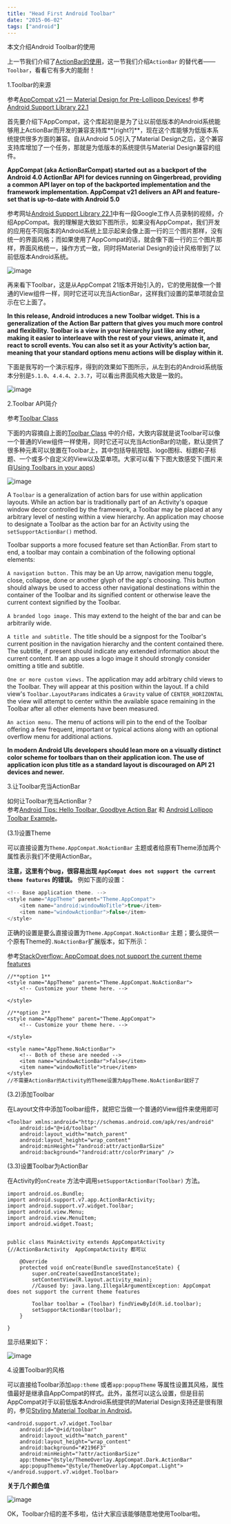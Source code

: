```yaml
---
title: "Head First Android Toolbar"
date: "2015-06-02"
tags: ["android"]
---
```

本文介绍Android Toolbar的使用 <!--more-->

上一节我们介绍了[ActionBar的使用](/blog/2015/06/01/android-ui-1-actionbar/)，这一节我们介绍`ActionBar` 的替代者——`Toolbar`，看看它有多大的能耐！

1.Toolbar的来源

参考[AppCompat v21 — Material Design for Pre-Lollipop Devices!](http://android-developers.blogspot.com/2014/10/appcompat-v21-material-design-for-pre.html)
参考[Android Support Library 22.1](http://android-developers.blogspot.in/2015/04/android-support-library-221.html)

首先要介绍下AppCompat，这个库起初是是为了让以前低版本的Android系统能够用上ActionBar而开发的兼容支持库**[right?]**，现在这个库能够为低版本系统提供很多方面的兼容。自从Android 5.0引入了Material Design之后，这个兼容支持库增加了一个任务，那就是为低版本的系统提供与Material Design兼容的组件。

**AppCompat (aka ActionBarCompat) started out as a backport of the Android 4.0 ActionBar API for devices running on Gingerbread, providing a common API layer on top of the backported implementation and the framework implementation. AppCompat v21 delivers an API and feature-set that is up-to-date with Android 5.0**

参考网址[Android Support Library 22.1](http://android-developers.blogspot.in/2015/04/android-support-library-221.html)中有一段Google工作人员录制的视频，介绍AppCompat。我的理解是大致如下图所示，如果没有AppCompat，我们开发的应用在不同版本的Android系统上显示起来会像上面一行的三个图片那样，没有统一的界面风格；而如果使用了AppCompat的话，就会像下面一行的三个图片那样，界面风格统一，操作方式一致，同时将Material Design的设计风格带到了以前低版本Android系统。

![image](/images/appcompat.png)

再来看下Toolbar，这是从AppCompat 21版本开始引入的，它的使用就像一个普通的View组件一样，同时它还可以充当ActionBar，这样我们设置的菜单项就会显示在它上面了。

**In this release, Android introduces a new Toolbar widget. This is a generalization of the Action Bar pattern that gives you much more control and flexibility. Toolbar is a view in your hierarchy just like any other, making it easier to interleave with the rest of your views, animate it, and react to scroll events. You can also set it as your Activity’s action bar, meaning that your standard options menu actions will be display within it.**

下面是我写的一个演示程序，得到的效果如下图所示，从左到右的Android系统版本分别是`5.1.0`、`4.4.4`、`2.3.7`，可以看出界面风格大致是一致的。

![image](/images/toolbar_polaris_demo.png)

2.Toolbar API简介

参考[Toolbar Class](https://developer.android.com/reference/android/support/v7/widget/Toolbar.html)

下面的内容摘自上面的[Toolbar Class](https://developer.android.com/reference/android/support/v7/widget/Toolbar.html) 中的介绍，大致内容就是说Toolbar可以像一个普通的View组件一样使用，同时它还可以充当ActionBar的功能，默认提供了很多种元素可以放置在Toolbar上，其中包括导航按钮、logo图标、标题和子标题、一个或多个自定义的View以及菜单项。大家可以看下下图大致感受下(图片来自[Using Toolbars in your apps](http://www.101apps.co.za/index.php/articles/using-toolbars-in-your-apps.html))

![image](/images/toolbar_whole.jpg)

A `Toolbar` is a generalization of action bars for use within application layouts. While an action bar is traditionally part of an Activity's opaque window decor controlled by the framework, a Toolbar may be placed at any arbitrary level of nesting within a view hierarchy. An application may choose to designate a Toolbar as the action bar for an Activity using the `setSupportActionBar()` method.

Toolbar supports a more focused feature set than ActionBar. From start to end, a toolbar may contain a combination of the following optional elements:

`A navigation button.` This may be an Up arrow, navigation menu toggle, close, collapse, done or another glyph of the app's choosing. This button should always be used to access other navigational destinations within the container of the Toolbar and its signified content or otherwise leave the current context signified by the Toolbar.

`A branded logo image.` This may extend to the height of the bar and can be arbitrarily wide.

`A title and subtitle.` The title should be a signpost for the Toolbar's current position in the navigation hierarchy and the content contained there. The subtitle, if present should indicate any extended information about the current content. If an app uses a logo image it should strongly consider omitting a title and subtitle.

`One or more custom views.` The application may add arbitrary child views to the Toolbar. They will appear at this position within the layout. If a child view's `Toolbar.LayoutParams` indicates a `Gravity` value of `CENTER_HORIZONTAL` the view will attempt to center within the available space remaining in the Toolbar after all other elements have been measured.

`An action menu.` The menu of actions will pin to the end of the Toolbar offering a few frequent, important or typical actions along with an optional overflow menu for additional actions.

**In modern Android UIs developers should lean more on a visually distinct color scheme for toolbars than on their application icon. The use of application icon plus title as a standard layout is discouraged on API 21 devices and newer.**

3.让Toolbar充当ActionBar

如何让Toolbar充当ActionBar？  
参考[Android Tips: Hello Toolbar, Goodbye Action Bar](http://blog.xamarin.com/android-tips-hello-toolbar-goodbye-action-bar/) 和 [Android Lollipop Toolbar Example](http://javatechig.com/android/android-lollipop-toolbar-example)。

(3.1)设置Theme

可以直接设置为`Theme.AppCompat.NoActionBar` 主题或者给原有Theme添加两个属性表示我们不使用ActionBar。

**注意，这里有个bug，很容易出现 `AppCompat does not support the current theme features` 的错误。** 例如下面的设置：

```java
<!-- Base application theme. -->
<style name="AppTheme" parent="Theme.AppCompat">
    <item name="android:windowNoTitle">true</item>
    <item name="windowActionBar">false</item>
</style>
```

正确的设置是要么直接设置为`Theme.AppCompat.NoActionBar` 主题；要么提供一个原有Theme的`.NoActionBar`扩展版本，如下所示：

参考[StackOverflow: AppCompat does not support the current theme features](http://stackoverflow.com/questions/29790070/upgraded-to-appcompat-v22-1-0-and-now-getting-illegalargumentexception-appcompa)

```
//**option 1**
<style name="AppTheme" parent="Theme.AppCompat.NoActionBar">
    <!-- Customize your theme here. -->

</style>

//**option 2**
<style name="AppTheme" parent="Theme.AppCompat">
    <!-- Customize your theme here. -->

</style>

<style name="AppTheme.NoActionBar">
    <!-- Both of these are needed -->
    <item name="windowActionBar">false</item>
    <item name="windowNoTitle">true</item>
</style>
//不需要ActionBar的Activity的Theme设置为AppTheme.NoActionBar就好了
```

(3.2)添加Toolbar

在Layout文件中添加Toolbar组件，就把它当做一个普通的View组件来使用即可

```
<Toolbar xmlns:android="http://schemas.android.com/apk/res/android"
    android:id="@+id/toolbar"
    android:layout_width="match_parent"
    android:layout_height="wrap_content"
    android:minHeight="?android:attr/actionBarSize"
    android:background="?android:attr/colorPrimary" />
```

(3.3)设置Toolbar为ActionBar

在Activity的`onCreate` 方法中调用`setSupportActionBar(Toolbar)` 方法。

```
import android.os.Bundle;
import android.support.v7.app.ActionBarActivity;
import android.support.v7.widget.Toolbar;
import android.view.Menu;
import android.view.MenuItem;
import android.widget.Toast;


public class MainActivity extends AppCompatActivity {//ActionBarActivity  AppCompatActivity 都可以

    @Override
    protected void onCreate(Bundle savedInstanceState) {
        super.onCreate(savedInstanceState);
        setContentView(R.layout.activity_main);
        //Caused by: java.lang.IllegalArgumentException: AppCompat does not support the current theme features

        Toolbar toolbar = (Toolbar) findViewById(R.id.toolbar);
        setSupportActionBar(toolbar);
    }

}
```

显示结果如下：

![image](/images/toolbar_demo.png)

4.设置Toolbar的风格

可以直接给Toolbar添加`app:theme` 或者`app:popupTheme` 等属性设置其风格，属性值最好是继承自AppCompat的样式。此外，虽然可以这么设置，但是目前AppCompat对于以前低版本Android系统提供的Material Design支持还是很有限的，参见[Styling Material Toolbar in Android](http://blog.mohitkanwal.com/blog/2015/03/07/styling-material-toolbar-in-android/)。

```
<android.support.v7.widget.Toolbar
    android:id="@+id/toolbar"
    android:layout_width="match_parent"
    android:layout_height="wrap_content"
    android:background="#2196F3"
    android:minHeight="?attr/actionBarSize"
    app:theme="@style/ThemeOverlay.AppCompat.Dark.ActionBar"
    app:popupTheme="@style/ThemeOverlay.AppCompat.Light">
</android.support.v7.widget.Toolbar>
```

**关于几个颜色值**

![image](/images/toolbar_theme_color.png)

OK，Toolbar介绍的差不多啦，估计大家应该能够随意地使用Toolbar啦。
